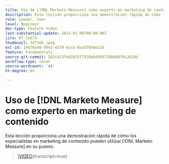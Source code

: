 ```yaml
---
title: Uso de [!DNL Marketo Measure] como experto en marketing de contenido
description: Esta lección proporciona una demostración rápida de cómo los especialistas en marketing de contenido pueden utilizar [!DNL Marketo Measure] en su puesto.
role: Leader, User
level: Beginner
doc-type: Feature Video
last-substantial-update: 2023-01-06T00:00:00Z
jira: KT-11673
thumbnail: 347168.jpeg
exl-id: 1e676a48-d943-4279-9ccb-0a3d7056e22d
feature: Fundamentals
source-git-commit: 262cb13fa02b32f7918ebd569720b80078c2b28d
workflow-type: tm+mt
source-wordcount: '44'
ht-degree: 0%

---
```


# Uso de [!DNL Marketo Measure] como experto en marketing de contenido

Esta lección proporciona una demostración rápida de cómo los especialistas en marketing de contenido pueden utilizar [!DNL Marketo Measure] en su puesto.

>[!VIDEO](https://video.tv.adobe.com/v/347168/?learn=on){transcript=true}
